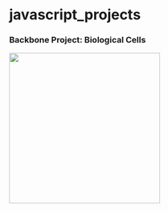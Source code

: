 # javascript_projects

<h3>Backbone Project: Biological Cells</h3>
<img src="javascript_projects/Backbone/Screenshot.png" width=300>
